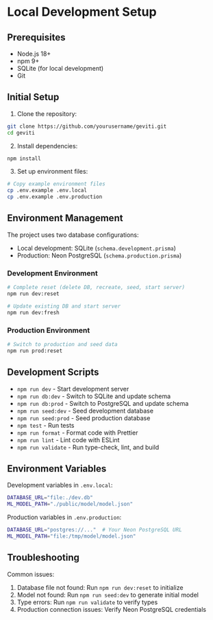# Local Development Setup

## Prerequisites

- Node.js 18+
- npm 9+
- SQLite (for local development)
- Git

## Initial Setup

1. Clone the repository:

```bash
git clone https://github.com/yourusername/geviti.git
cd geviti
```

2. Install dependencies:

```bash
npm install
```

3. Set up environment files:

```bash
# Copy example environment files
cp .env.example .env.local
cp .env.example .env.production
```

## Environment Management

The project uses two database configurations:

- Local development: SQLite (`schema.development.prisma`)
- Production: Neon PostgreSQL (`schema.production.prisma`)

### Development Environment

```bash
# Complete reset (delete DB, recreate, seed, start server)
npm run dev:reset

# Update existing DB and start server
npm run dev:fresh
```

### Production Environment

```bash
# Switch to production and seed data
npm run prod:reset
```

## Development Scripts

- `npm run dev` - Start development server
- `npm run db:dev` - Switch to SQLite and update schema
- `npm run db:prod` - Switch to PostgreSQL and update schema
- `npm run seed:dev` - Seed development database
- `npm run seed:prod` - Seed production database
- `npm test` - Run tests
- `npm run format` - Format code with Prettier
- `npm run lint` - Lint code with ESLint
- `npm run validate` - Run type-check, lint, and build

## Environment Variables

Development variables in `.env.local`:

```bash
DATABASE_URL="file:./dev.db"
ML_MODEL_PATH="./public/model/model.json"
```

Production variables in `.env.production`:

```bash
DATABASE_URL="postgres://..."  # Your Neon PostgreSQL URL
ML_MODEL_PATH="file:/tmp/model/model.json"
```

## Troubleshooting

Common issues:

1. Database file not found: Run `npm run dev:reset` to initialize
2. Model not found: Run `npm run seed:dev` to generate initial model
3. Type errors: Run `npm run validate` to verify types
4. Production connection issues: Verify Neon PostgreSQL credentials
